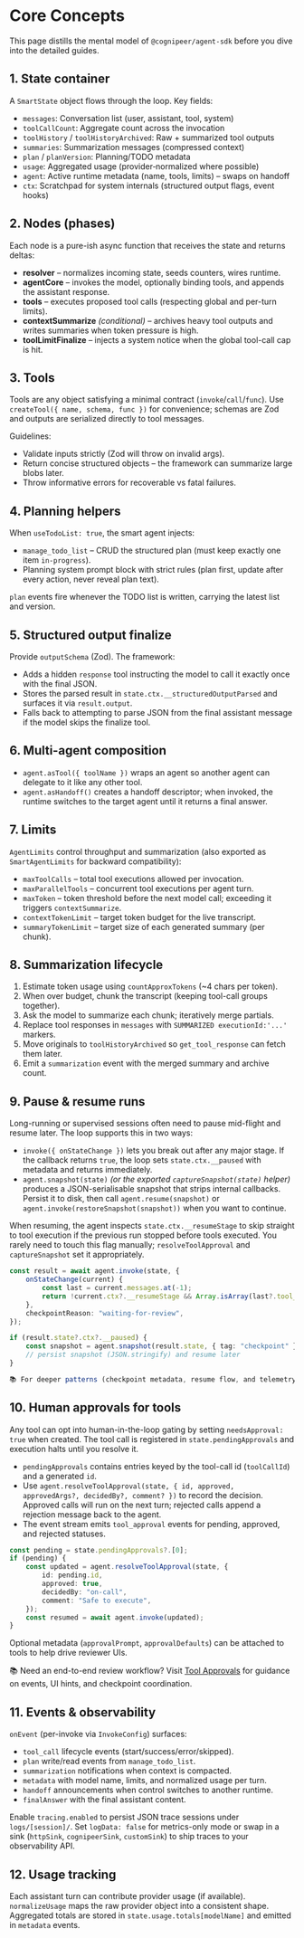 
# Core Concepts

This page distills the mental model of `@cognipeer/agent-sdk` before you dive into the detailed guides.

## 1. State container
A `SmartState` object flows through the loop. Key fields:
- `messages`: Conversation list (user, assistant, tool, system)
- `toolCallCount`: Aggregate count across the invocation
- `toolHistory` / `toolHistoryArchived`: Raw + summarized tool outputs
- `summaries`: Summarization messages (compressed context)
- `plan` / `planVersion`: Planning/TODO metadata
- `usage`: Aggregated usage (provider‐normalized where possible)
- `agent`: Active runtime metadata (name, tools, limits) – swaps on handoff
- `ctx`: Scratchpad for system internals (structured output flags, event hooks)

## 2. Nodes (phases)
Each node is a pure-ish async function that receives the state and returns deltas:
- **resolver** – normalizes incoming state, seeds counters, wires runtime.
- **agentCore** – invokes the model, optionally binding tools, and appends the assistant response.
- **tools** – executes proposed tool calls (respecting global and per-turn limits).
- **contextSummarize** *(conditional)* – archives heavy tool outputs and writes summaries when token pressure is high.
- **toolLimitFinalize** – injects a system notice when the global tool-call cap is hit.

## 3. Tools

Tools are any object satisfying a minimal contract (`invoke`/`call`/`func`). Use `createTool({ name, schema, func })` for convenience; schemas are Zod and outputs are serialized directly to tool messages.

Guidelines:
- Validate inputs strictly (Zod will throw on invalid args).
- Return concise structured objects – the framework can summarize large blobs later.
- Throw informative errors for recoverable vs fatal failures.

## 4. Planning helpers

When `useTodoList: true`, the smart agent injects:
- `manage_todo_list` – CRUD the structured plan (must keep exactly one item `in-progress`).
- Planning system prompt block with strict rules (plan first, update after every action, never reveal plan text).

`plan` events fire whenever the TODO list is written, carrying the latest list and version.

## 5. Structured output finalize

Provide `outputSchema` (Zod). The framework:
- Adds a hidden `response` tool instructing the model to call it exactly once with the final JSON.
- Stores the parsed result in `state.ctx.__structuredOutputParsed` and surfaces it via `result.output`.
- Falls back to attempting to parse JSON from the final assistant message if the model skips the finalize tool.

## 6. Multi-agent composition
- `agent.asTool({ toolName })` wraps an agent so another agent can delegate to it like any other tool.
- `agent.asHandoff()` creates a handoff descriptor; when invoked, the runtime switches to the target agent until it returns a final answer.

## 7. Limits

`AgentLimits` control throughput and summarization (also exported as `SmartAgentLimits` for backward compatibility):
- `maxToolCalls` – total tool executions allowed per invocation.
- `maxParallelTools` – concurrent tool executions per agent turn.
- `maxToken` – token threshold before the next model call; exceeding it triggers `contextSummarize`.
- `contextTokenLimit` – target token budget for the live transcript.
- `summaryTokenLimit` – target size of each generated summary (per chunk).

## 8. Summarization lifecycle
1. Estimate token usage using `countApproxTokens` (~4 chars per token).
2. When over budget, chunk the transcript (keeping tool-call groups together).
3. Ask the model to summarize each chunk; iteratively merge partials.
4. Replace tool responses in `messages` with `SUMMARIZED executionId:'...'` markers.
5. Move originals to `toolHistoryArchived` so `get_tool_response` can fetch them later.
6. Emit a `summarization` event with the merged summary and archive count.

## 9. Pause & resume runs

Long-running or supervised sessions often need to pause mid-flight and resume later. The loop supports this in two ways:

- `invoke({ onStateChange })` lets you break out after any major stage. If the callback returns `true`, the loop sets `state.ctx.__paused` with metadata and returns immediately.
- `agent.snapshot(state)` *(or the exported `captureSnapshot(state)` helper)* produces a JSON-serialisable snapshot that strips internal callbacks. Persist it to disk, then call `agent.resume(snapshot)` or `agent.invoke(restoreSnapshot(snapshot))` when you want to continue.

When resuming, the agent inspects `state.ctx.__resumeStage` to skip straight to tool execution if the previous run stopped before tools executed. You rarely need to touch this flag manually; `resolveToolApproval` and `captureSnapshot` set it appropriately.

```ts
const result = await agent.invoke(state, {
	onStateChange(current) {
		const last = current.messages.at(-1);
		return !current.ctx?.__resumeStage && Array.isArray(last?.tool_calls);
	},
	checkpointReason: "waiting-for-review",
});

if (result.state?.ctx?.__paused) {
	const snapshot = agent.snapshot(result.state, { tag: "checkpoint" });
	// persist snapshot (JSON.stringify) and resume later
}

📚 For deeper patterns (checkpoint metadata, resume flow, and telemetry ideas) see [State Management](/state-management/).
```

## 10. Human approvals for tools

Any tool can opt into human-in-the-loop gating by setting `needsApproval: true` when created. The tool call is registered in `state.pendingApprovals` and execution halts until you resolve it.

- `pendingApprovals` contains entries keyed by the tool-call id (`toolCallId`) and a generated `id`.
- Use `agent.resolveToolApproval(state, { id, approved, approvedArgs?, decidedBy?, comment? })` to record the decision. Approved calls will run on the next turn; rejected calls append a rejection message back to the agent.
- The event stream emits `tool_approval` events for pending, approved, and rejected statuses.

```ts
const pending = state.pendingApprovals?.[0];
if (pending) {
	const updated = agent.resolveToolApproval(state, {
		id: pending.id,
		approved: true,
		decidedBy: "on-call",
		comment: "Safe to execute",
	});
	const resumed = await agent.invoke(updated);
}
```

Optional metadata (`approvalPrompt`, `approvalDefaults`) can be attached to tools to help drive reviewer UIs.

📚 Need an end-to-end review workflow? Visit [Tool Approvals](/tool-approvals/) for guidance on events, UI hints, and checkpoint coordination.

## 11. Events & observability

`onEvent` (per-invoke via `InvokeConfig`) surfaces:
- `tool_call` lifecycle events (start/success/error/skipped).
- `plan` write/read events from `manage_todo_list`.
- `summarization` notifications when context is compacted.
- `metadata` with model name, limits, and normalized usage per turn.
- `handoff` announcements when control switches to another runtime.
- `finalAnswer` with the final assistant content.

Enable `tracing.enabled` to persist JSON trace sessions under `logs/[session]/`. Set `logData: false` for metrics-only mode or swap in a sink (`httpSink`, `cognipeerSink`, `customSink`) to ship traces to your observability API.

## 12. Usage tracking

Each assistant turn can contribute provider usage (if available). `normalizeUsage` maps the raw provider object into a consistent shape. Aggregated totals are stored in `state.usage.totals[modelName]` and emitted in `metadata` events.

